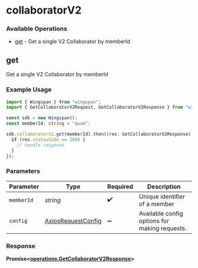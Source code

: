 # collaboratorV2

### Available Operations

* [get](#get) - Get a single V2 Collaborator by memberId

## get

Get a single V2 Collaborator by memberId

### Example Usage

```typescript
import { Wingspan } from "wingspan";
import { GetCollaboratorV2Request, GetCollaboratorV2Response } from "wingspan/dist/sdk/models/operations";

const sdk = new Wingspan();
const memberId: string = "quam";

sdk.collaboratorV2.get(memberId).then((res: GetCollaboratorV2Response) => {
  if (res.statusCode == 200) {
    // handle response
  }
});
```

### Parameters

| Parameter                                                    | Type                                                         | Required                                                     | Description                                                  |
| ------------------------------------------------------------ | ------------------------------------------------------------ | ------------------------------------------------------------ | ------------------------------------------------------------ |
| `memberId`                                                   | *string*                                                     | :heavy_check_mark:                                           | Unique identifier of a member                                |
| `config`                                                     | [AxiosRequestConfig](https://axios-http.com/docs/req_config) | :heavy_minus_sign:                                           | Available config options for making requests.                |


### Response

**Promise<[operations.GetCollaboratorV2Response](../../models/operations/getcollaboratorv2response.md)>**

